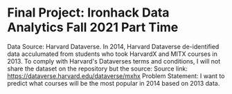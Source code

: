 # Final Project: Ironhack Data Analytics Fall 2021 Part Time

Data Source: Harvard Dataverse. In 2014, Harvard Dataverse de-identified data acculumated from students who took HarvardX and MITX courses in 2013. To comply with Harvard's Dataverses terms and conditions, I will not share the dataset on the repository but the source:
Source link: https://dataverse.harvard.edu/dataverse/mxhx
Problem Statement: I want to predict what courses will be the most popular in 2014 based on 2013 data. 
